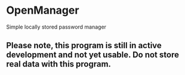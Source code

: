 # OpenManager
Simple locally stored password manager

## Please note, this program is still in active development and not yet usable. Do not store real data with this program.
